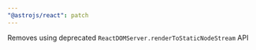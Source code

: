 ```yaml
---
"@astrojs/react": patch
---
```


Removes using deprecated `ReactDOMServer.renderToStaticNodeStream` API
